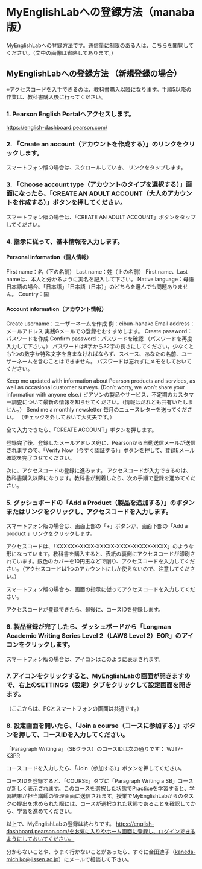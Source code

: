 # MyEnglishLabへの登録方法（manaba版）
MyEnglishLabへの登録方法です。通信量に制限のある人は、こちらを閲覧してください。（文中の画像は省略してあります。）


## MyEnglishLabへの登録方法 （新規登録の場合）
※アクセスコードを入手できるのは、教科書購入以降になります。手順5以降の作業は、教科書購入後に行ってください。

### 1. Pearson English Portalへアクセスします。
https://english-dashboard.pearson.com/ 

### 2. 「Create an account（アカウントを作成する）」のリンクをクリックします。

スマートフォン版の場合は、スクロールしていき、 リンクをタップします。

### 3. 「Choose account type（アカウントのタイプを選択する）」画面になったら、「CREATE AN ADULT ACCOUNT（大人のアカウントを作成する）」ボタンを押してください。

スマートフォン版の場合は、「CREATE AN ADULT ACCOUNT」ボタンをタップしてください。

### 4. 指示に従って、基本情報を入力します。

#### Personal information（個人情報）
First name：名（下の名前）
Last name：姓（上の名前）
First name、Last nameは、本人と分かるように実名を記入して下さい。
Native language：母語
日本語の場合、「日本語」「日本語（日本）」のどちらを選んでも問題ありません。
Country：国

#### Account information（アカウント情報）
Create username：ユーザーネームを作成
例：eibun-hanako
Email address：メールアドレス
実践Gメールでの登録をおすすめします。
Create password：パスワードを作成
Confirm password：パスワードを確認 （パスワードを再度入力して下さい。）
パスワードは8字から32字の長さにしてください。少なくとも1つの数字か特殊文字を含まなければならず、スペース、あなたの名前、ユーザーネームを含むことはできません。
パスワードは忘れずにメモをしておいてください。

Keep me updated with information about Pearson products and services, as well as occasional customer surveys. (Don’t worry, we won’t share your information with anyone else.)
ピアソンの製品やサービス、不定期のカスタマー調査について最新の情報を知らせてください。（情報はだれとも共有いたしません。）
Send me a monthly newsletter 毎月のニュースレターを送ってください。
（チェックを外しておいて大丈夫です。）

全て入力できたら、「CREATE ACCOUNT」ボタンを押します。

登録完了後、登録したメールアドレス宛に、Pearsonから自動送信メールが送信されますので、「Verify Now（今すぐ認証する）」ボタンを押して、登録Eメール確認を完了させてください。

次に、アクセスコードの登録に進みます。
アクセスコードが入力できるのは、教科書購入以降になります。教科書が到着したら、次の手順で登録を進めてください。

### 5. ダッシュボードの「Add a Product（製品を追加する）」のボタンまたはリンクをクリックし、アクセスコードを入力します。
スマートフォン版の場合は、画面上部の「+」ボタンか、画面下部の「Add a product 」リンクをクリックします。

アクセスコードは、「XXXXXX-XXXX-XXXXX-XXXX-XXXXX-XXXX」のような形になっています。教科書を購入すると、表紙の裏側にアクセスコードが印刷されています。銀色のカバーを10円玉などで削り、アクセスコードを入力してください。（アクセスコードは1つのアカウントにしか使えないので、注意してください。）

スマートフォン版の場合も、画面の指示に従ってアクセスコードを入力してください。

アクセスコードが登録できたら、最後に、コースIDを登録します。

### 6. 製品登録が完了したら、ダッシュボードから「Longman Academic Writing Series Level 2（LAWS Level 2）EOR」のアイコンをクリックします。

スマートフォン版の場合は、アイコンはこのように表示されます。

### 7. アイコンをクリックすると、MyEnglishLabの画面が開きますので、右上のSETTINGS（設定）タブをクリックして設定画面を開きます。
（ここからは、PCとスマートフォンの画面は共通です。）

### 8. 設定画面を開いたら、「Join a course（コースに参加する）」ボタンを押して、コースIDを入力してください。
「Paragraph Writing a」（SBクラス）のコースIDは次の通りです： WJT7-K3PR

コースコードを入力したら、「Join（参加する）」ボタンを押してください。

コースIDを登録すると、「COURSE」タブに「Paragraph Writing a SB」コースが新しく表示されます。このコースを選択した状態でPracticeを学習すると、学習結果が担当講師の管理画面に送信されます。授業でMyEnglishLabからのタスクの提出を求められた際には、コースが選択された状態であることを確認してから、学習を進めてください。

以上で、MyEnglishLabの登録は終わりです。
https://english-dashboard.pearson.com/をお気に入りやホーム画面に登録し、ログインできるようにしておいてください。

分からないことや、うまく行かないことがあったら、すぐに金田迪子（kaneda-michiko@jissen.ac.jp）にメールで相談して下さい。
